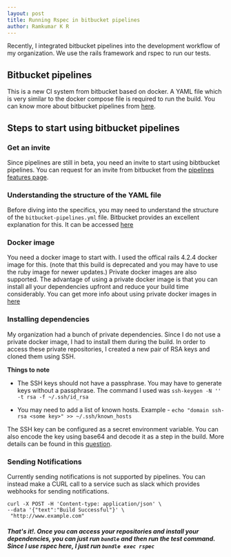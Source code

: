 ```yaml
---
layout: post
title: Running Rspec in bitbucket pipelines
author: Ramkumar K R
---
```

Recently, I integrated bitbucket pipelines into the development workflow of my organization. We use the rails framework and rspec to run our tests. 

## Bitbucket pipelines
This is a new CI system from bitbucket based on docker. A YAML file which is very similar to the docker compose file is required to run the build.
You can know more about bitbucket pipelines from [here](https://bitbucket.org/product/features/pipelines).

## Steps to start using bitbucket pipelines

### Get an invite
Since pipelines are still in beta, you need an invite to start using bibtbucket pipelines. You can request for an invite from bitbucket from the [pipelines features page](https://bitbucket.org/product/features/pipelines).

### Understanding the structure of the YAML file
Before diving into the specifics, you may need to understand the structure of the `bitbucket-pipelines.yml` file. Bitbucket provides an excellent explanation for this. It can be accessed [here](https://confluence.atlassian.com/bitbucket/configure-bitbucket-pipelines-yml-792298910.html)

### Docker image 
 You need a docker image to start with. I used the offical rails 4.2.4 docker image for this. (note that this build is deprecated and you may have to use the ruby image for newer updates.)
 Private docker images are also supported. The advantage of using a private docker image is that you can install all your dependencies upfront and reduce your build time considerably. You can get more info about using private docker images in [here](https://confluence.atlassian.com/bitbucket/use-docker-images-as-build-environments-in-bitbucket-pipelines-792298897.html) 

### Installing dependencies
  My organization had a bunch of private dependencies. Since I do not use a private docker image, I had to install them during the build. In order to access these private repositories, I created a new pair of RSA keys and cloned them using SSH.
  
**Things to note**

- The SSH keys should not have a passphrase. You may have to generate keys without a passphrase. The command I used was 
  `ssh-keygen -N '' -t rsa -f ~/.ssh/id_rsa`

- You may need to add a list of known hosts. Example - `echo "domain ssh-rsa <some key>" >> ~/.ssh/known_hosts`

The SSH key can be configured as a secret environment variable. You can also encode the key using base64
 and decode it as a step in the build. More details can be found in this [question](https://answers.atlassian.com/questions/38853952/pulling-private-repositories-inside-pipelines).

### Sending Notifications
Currently sending notifications is not supported by pipelines. You can instead make a CURL call to a service such as slack which provides webhooks for sending notifications.
```
curl -X POST -H 'Content-type: application/json' \
--data '{"text":"Build Successful"}' \
 "http://www.example.com"
 ```



#### *That's it!. Once you can access your repositories and install your dependencies, you can just run `bundle` and then run the test command. Since I use rspec here, I just run `bundle exec rspec`*
 